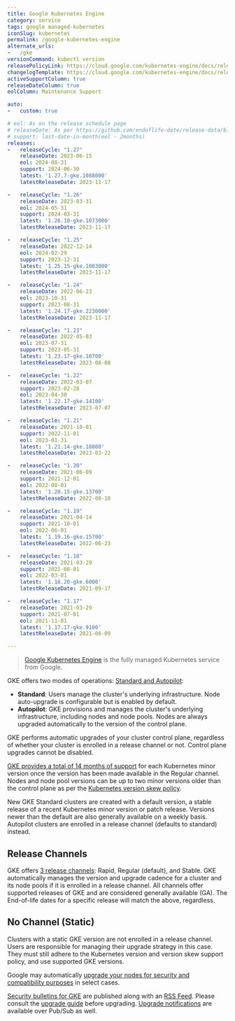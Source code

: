 ```yaml
---
title: Google Kubernetes Engine
category: service
tags: google managed-kubernetes
iconSlug: kubernetes
permalink: /google-kubernetes-engine
alternate_urls:
-   /gke
versionCommand: kubectl version
releasePolicyLink: https://cloud.google.com/kubernetes-engine/docs/release-schedule
changelogTemplate: https://cloud.google.com/kubernetes-engine/docs/release-notes-nochannel
activeSupportColumn: true
releaseDateColumn: true
eolColumn: Maintenance Support

auto:
-   custom: true

# eol: As on the release schedule page
# releaseDate: As per https://github.com/endoflife-date/release-data/blob/main/releases/gke.json
# support: last-date-in-month(eol - 2months)
releases:
-   releaseCycle: "1.27"
    releaseDate: 2023-06-15
    eol: 2024-08-31
    support: 2024-06-30
    latest: '1.27.7-gke.1088000'
    latestReleaseDate: 2023-11-17

-   releaseCycle: "1.26"
    releaseDate: 2023-03-31
    eol: 2024-05-31
    support: 2024-03-31
    latest: '1.26.10-gke.1073000'
    latestReleaseDate: 2023-11-17

-   releaseCycle: "1.25"
    releaseDate: 2022-12-14
    eol: 2024-02-29
    support: 2023-12-31
    latest: '1.25.15-gke.1083000'
    latestReleaseDate: 2023-11-17

-   releaseCycle: "1.24"
    releaseDate: 2022-06-23
    eol: 2023-10-31
    support: 2023-08-31
    latest: '1.24.17-gke.2230000'
    latestReleaseDate: 2023-11-17

-   releaseCycle: "1.23"
    releaseDate: 2022-05-03
    eol: 2023-07-31
    support: 2023-05-31
    latest: '1.23.17-gke.10700'
    latestReleaseDate: 2023-08-08

-   releaseCycle: "1.22"
    releaseDate: 2022-03-07
    support: 2023-02-28
    eol: 2023-04-30
    latest: '1.22.17-gke.14100'
    latestReleaseDate: 2023-07-07

-   releaseCycle: "1.21"
    releaseDate: 2021-10-01
    support: 2022-11-01
    eol: 2023-01-31
    latest: '1.21.14-gke.18800'
    latestReleaseDate: 2023-03-22

-   releaseCycle: "1.20"
    releaseDate: 2021-06-09
    support: 2021-12-01
    eol: 2022-08-01
    latest: '1.20.15-gke.13700'
    latestReleaseDate: 2022-08-18

-   releaseCycle: "1.19"
    releaseDate: 2021-04-14
    support: 2021-10-01
    eol: 2022-06-01
    latest: '1.19.16-gke.15700'
    latestReleaseDate: 2022-06-23

-   releaseCycle: "1.18"
    releaseDate: 2021-03-29
    support: 2021-08-01
    eol: 2022-03-01
    latest: '1.18.20-gke.6000'
    latestReleaseDate: 2021-09-17

-   releaseCycle: "1.17"
    releaseDate: 2021-03-29
    support: 2021-07-01
    eol: 2021-11-01
    latest: '1.17.17-gke.9100'
    latestReleaseDate: 2021-06-09

---
```


> [Google Kubernetes Engine](https://cloud.google.com/kubernetes-engine) is the fully managed
> Kubernetes service from Google.

GKE offers two modes of operations:
[Standard and Autopilot](https://cloud.google.com/kubernetes-engine/docs/concepts/autopilot-overview#comparison "Comparing Autopilot and Standard modes at GKE Docs"):

- **Standard**: Users manage the cluster's underlying infrastructure. Node auto-upgrade is
  configurable but is enabled by default.
- **Autopilot**: GKE provisions and manages the cluster's underlying infrastructure, including nodes
  and node pools. Nodes are always upgraded automatically to the version of the control plane.

GKE performs automatic upgrades of your cluster control plane, regardless of whether your cluster is
enrolled in a release channel or not. Control plane upgrades cannot be disabled.

[GKE provides a total of 14 months of support](https://cloud.google.com/kubernetes-engine/versioning "GKE versioning and support")
for each Kubernetes minor version once the version has been made available in the Regular channel.
Nodes and node pool versions can be up to two minor versions older than the control plane as per the
[Kubernetes version skew policy](https://kubernetes.io/releases/version-skew-policy/).

New GKE Standard clusters are created with a default version,
a stable release of a recent Kubernetes minor version or patch release.
Versions newer than the default are also generally available on a weekly basis.
Autopilot clusters are enrolled in a release channel (defaults to standard) instead.

## Release Channels

GKE offers [3 release channels](https://cloud.google.com/kubernetes-engine/docs/concepts/release-channels "Release channels documentation on GKE Docs"):
Rapid, Regular (default), and Stable. GKE automatically manages the version and upgrade cadence for
a cluster and its node pools if it is enrolled in a release channel. All channels offer supported
releases of GKE and are considered generally available (GA). The End-of-life dates for a specific
release will match the above, regardless.

## No Channel (Static)

Clusters with a static GKE version are not enrolled in a release channel. Users are responsible for
managing their upgrade strategy in this case. They must still adhere to the Kubernetes version and
version skew support policy, and use supported GKE versions.

Google may automatically [upgrade your nodes for security and compatibility purposes](https://cloud.google.com/kubernetes-engine/upgrades#automatic_node_upgrades_for_security_and_compatibility "Requirements for GKE force upgrades")
in select cases.

[Security bulletins for GKE](https://cloud.google.com/anthos/clusters/docs/security-bulletins) are
published along with an [RSS Feed](https://cloud.google.com/feeds/anthos-gke-security-bulletins.xml "RSS Feed for Security Bulletins for GKE").
Please consult the [upgrade guide](https://cloud.google.com/kubernetes-engine/upgrades "Upgrade documentation for GKE")
before upgrading. [Upgrade notifications](https://cloud.google.com/kubernetes-engine/docs/concepts/cluster-notifications)
are available over Pub/Sub as well.
